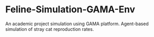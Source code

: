 # Feline-Simulation-GAMA-Env
An academic project simulation using GAMA platform. Agent-based simulation of stray cat reproduction rates.
